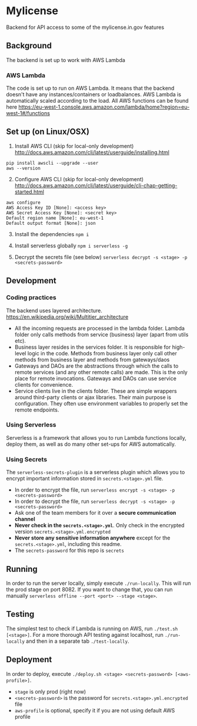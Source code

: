 # Mylicense

Backend for API access to some of the mylicense.in.gov features

## Background

The backend is set up to work with AWS Lambda

### AWS Lambda

The code is set up to run on AWS Lambda. It means that the backend doesn't have any instances/containers or loadbalances. AWS Lambda is automatically scaled according to the load.
All AWS functions can be found here
https://eu-west-1.console.aws.amazon.com/lambda/home?region=eu-west-1#/functions

## Set up (on Linux/OSX)
1. Install AWS CLI (skip for local-only development) 
http://docs.aws.amazon.com/cli/latest/userguide/installing.html
```
pip install awscli --upgrade --user
aws --version
```

2. Configure AWS CLI (skip for local-only development)
http://docs.aws.amazon.com/cli/latest/userguide/cli-chap-getting-started.html

```
aws configure
AWS Access Key ID [None]: <access key>
AWS Secret Access Key [None]: <secret key>
Default region name [None]: eu-west-1
Default output format [None]: json
```

3. Install the dependencies `npm i`

4. Install serverless globally `npm i serverless -g`

5. Decrypt the secrets file (see below) `serverless decrypt -s <stage> -p <secrets-password>`

## Development

### Coding practices

The backend uses layered architecture.
https://en.wikipedia.org/wiki/Multitier_architecture

- All the incoming requests are processed in the lambda folder. Lambda folder only calls methods from service (business) layer (apart from utils etc).
- Business layer resides in the services folder. It is responsible for high-level logic in the code. Methods from business layer only call other methods from business layer and methods from gateways/daos
- Gateways and DAOs are the abstractions through which the calls to remote services (and any other remote calls) are made. This is the only place for remote invocations. Gateways and DAOs can use service clients for convenience.
- Service clients live in the clients folder. These are simple wrappers around third-party clients or ajax libraries. Their main purpose is configuration. They often use environment variables to properly set the remote endpoints.

### Using Serverless

Serverless is a framework that allows you to run Lambda functions locally, deploy them, as well as do many other set-ups for AWS automatically.

### Using Secrets

The `serverless-secrets-plugin` is a serverless plugin which allows you to encrypt important information stored in `secrets.<stage>.yml` file. 
- In order to encrypt the file, run `serverless encrypt -s <stage> -p <secrets-password>`
- In order to decrypt the file, run `serverless decrypt -s <stage> -p <secrets-password>`
- Ask one of the team members for it over a **secure communication channel**
- **Never check in the `secrets.<stage>.yml`**. Only check in the encrypted version `secrets.<stage>.yml.encrypted`
- **Never store any sensitive information anywhere** except for the `secrets.<stage>.yml`, including this readme.  
- The `secrets-password` for this repo is `secrets`

## Running

In order to run the server locally, simply execute `./run-locally`. This will run the prod stage on port 8082. If you want to change that, you can run manually `serverless offline --port <port> --stage <stage>`.

## Testing

The simplest test to check if Lambda is running on AWS, run `./test.sh [<stage>]`. For a more thorough API testing against localhost, run `./run-locally` and then in a separate tab `./test-locally`.

## Deployment

In order to deploy, execute `./deploy.sh <stage> <secrets-password> [<aws-profile>]`. 
- `stage` is only prod (right now)
- `<secrets-password>` is the password for `secrets.<stage>.yml.encrypted` file
- `aws-profile` is optional, specify it if you are not using default AWS profile
